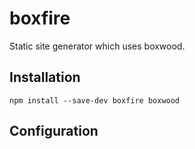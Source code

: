 # boxfire

Static site generator which uses boxwood.

## Installation

```
npm install --save-dev boxfire boxwood
```

## Configuration
